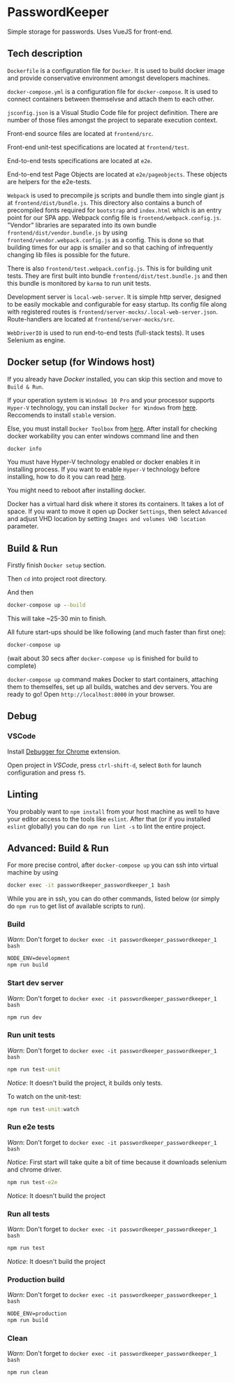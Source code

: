 # PasswordKeeper

Simple storage for passwords. Uses VueJS for front-end.

## Tech description

`Dockerfile` is a configuration file for `Docker`. It is used to build docker
image and provide conservative environment amongst developers machines.

`docker-compose.yml` is a configuration file for `docker-compose`. It is used to connect
containers between themselvse and attach them to each other.

`jsconfig.json` is a Visual Studio Code file for project definition. There are
number of those files amongst the project to separate execution context.

Front-end source files are located at `frontend/src`.

Front-end unit-test specifications are located at `frontend/test`.

End-to-end tests specifications are located at `e2e`.

End-to-end test Page Objects are located at `e2e/pageobjects`. These objects are
helpers for the e2e-tests.

`Webpack` is used to precompile js scripts and bundle them into single giant js
at `frontend/dist/bundle.js`. This directory also contains a bunch of
precompiled fonts required for `bootstrap` and `index.html` which is an entry
point for our SPA app. Webpack config file is `frontend/webpack.config.js`.
"Vendor" libraries are separated into its own bundle
`frontend/dist/vendor.bundle.js` by using `frontend/vendor.webpack.config.js` as
a config. This is done so that building times for our app is smaller and so that
caching of infrequently changing lib files is possible for the future.

There is also `frontend/test.webpack.config.js`. This is for building unit
tests. They are first built into bundle `frontend/dist/test.bundle.js` and then
this bundle is monitored by `karma` to run unit tests.

Development server is `local-web-server`. It is simple http server, designed to
be easily mockable and configurable for easy startup. Its config file along with
registered routes is `frontend/server-mocks/.local-web-server.json`.
Route-handlers are located at `frontend/server-mocks/src`.

`WebDriverIO` is used to run end-to-end tests (full-stack tests). It uses
Selenium as engine.

## Docker setup (for Windows host)

If you already have *Docker* installed, you can
skip this section and move to `Build & Run`.

If your operation system is `Windows 10 Pro` and your processor supports `Hyper-V` technology,
you can install `Docker for Windows` from [here](https://docs.docker.com/docker-for-windows/install/).
Reccomends to install `stable` version.

Else, you must install `Docker Toolbox` from [here](https://docs.docker.com/toolbox/toolbox_install_windows/).
After install for checking docker workability you can enter windows command line and then

```bat
docker info
```

You must have Hyper-V technology enabled or docker enables it in installing process.
If you want to enable `Hyper-V` technology before installing, how to do it you can read [here](https://docs.microsoft.com/en-us/virtualization/hyper-v-on-windows/quick-start/enable-hyper-v).

You might need to reboot after installing docker.

Docker has a virtual hard disk where it stores its containers.
It takes a lot of space. If you want to move it open up Docker `Settings`, then select
`Advanced` and adjust VHD location by setting `Images and volumes VHD location` parameter.

## Build & Run

Firstly finish `Docker setup` section.

Then `cd` into project root directory.

And then

```bat
docker-compose up --build
```

This will take ~25-30 min to finish.

All future start-ups should be like following (and much faster than first one):

```bat
docker-compose up
```

(wait about 30 secs after `docker-compose up` is finished for build to complete)

`docker-compose up` command makes Docker to start containers, attaching them to themselfes, set up all builds,
watches and dev servers. You are ready to go! Open `http://localhost:8000` in
your browser.

## Debug

### VSCode

Install [Debugger for Chrome](https://marketplace.visualstudio.com/items?itemName=msjsdiag.debugger-for-chrome) extension.

Open project in *VSCode*, press `ctrl-shift-d`, select `Both` for launch
configuration and press `f5`.

## Linting

You probably want to `npm install` from your host machine as well to have your
editor access to the tools like `eslint`. After that (or if you installed
`eslint` globally) you can do `npm run lint -s` to lint the entire project.

## Advanced: Build & Run

For more precise control, after `docker-compose up` you can ssh into virtual machine by
using

```bat
docker exec -it passwordkeeper_passwordkeeper_1 bash
```

While you are in ssh, you can do other commands, listed below (or simply do `npm
run` to get list of available scripts to run).

### Build

*Warn*: Don't forget to `docker exec -it passwordkeeper_passwordkeeper_1 bash`

```bat
NODE_ENV=development
npm run build
```

### Start dev server

*Warn*: Don't forget to `docker exec -it passwordkeeper_passwordkeeper_1 bash`

```bat
npm run dev
```

### Run unit tests

*Warn*: Don't forget to `docker exec -it passwordkeeper_passwordkeeper_1 bash`

```bat
npm run test-unit
```

*Notice*: It doesn't build the project, it builds only tests.

To watch on the unit-test:

```bat
npm run test-unit:watch
```

### Run e2e tests

*Warn*: Don't forget to `docker exec -it passwordkeeper_passwordkeeper_1 bash`

*Notice*: First start will take quite a bit of time because it downloads selenium and chrome driver.

```bat
npm run test-e2e
```

*Notice*: It doesn't build the project

### Run all tests

*Warn*: Don't forget to `docker exec -it passwordkeeper_passwordkeeper_1 bash`

```bat
npm run test
```

*Notice*: It doesn't build the project

### Production build

*Warn*: Don't forget to `docker exec -it passwordkeeper_passwordkeeper_1 bash`

```bat
NODE_ENV=production
npm run build
```

### Clean

*Warn*: Don't forget to `docker exec -it passwordkeeper_passwordkeeper_1 bash`

```bat
npm run clean
```

